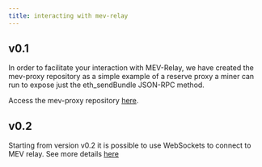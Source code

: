 ```yaml
---
title: interacting with mev-relay
---
```


## v0.1

In order to facilitate your interaction with MEV-Relay, we have created the mev-proxy repository as a simple example of a reserve proxy a miner can run to expose just the eth_sendBundle JSON-RPC method.

Access the mev-proxy repository [here](https://github.com/flashbots/mev-proxy).

## v0.2

Starting from version v0.2 it is possible to use WebSockets to connect to MEV relay. See more details [here](../mev-geth-spec/v02.md)
